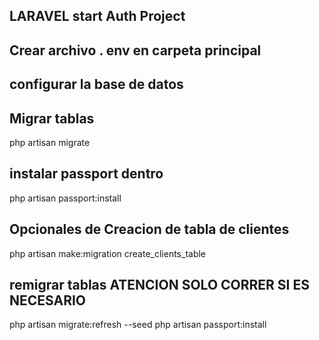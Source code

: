 ## LARAVEL start Auth Project 

## Crear archivo . env en carpeta principal

## configurar la base de datos

## Migrar tablas
php artisan migrate

## instalar passport dentro
php artisan passport:install


## Opcionales de Creacion de tabla de clientes
php artisan make:migration create_clients_table

## remigrar tablas ATENCION SOLO CORRER SI ES NECESARIO
php artisan migrate:refresh --seed
php artisan passport:install